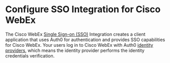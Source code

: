 # Configure SSO Integration for Cisco WebEx

The Cisco WebEx [Single Sign-on (SSO)](/sso) Integration creates a client application that uses Auth0 for authentication and provides SSO capabilities for Cisco WebEx. Your users log in to Cisco WebEx with Auth0 [identity providers](/identityproviders), which means the identity provider performs the identity credentials verification.
